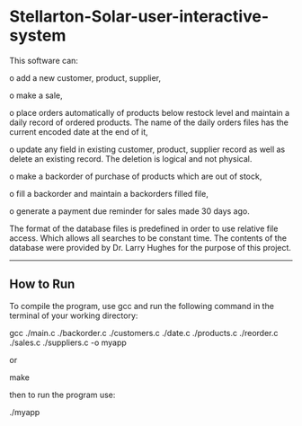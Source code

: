 # Stellarton-Solar-user-interactive-system

This software can:

  o	add a new customer, product, supplier,
  
  o	make a sale,
  
  o	place orders automatically of products below restock level and maintain a daily record of ordered products. The name of the daily orders files has the current encoded date
    at the end of it, 
    
  o	update any field in existing customer, product, supplier record as well as delete an existing record. The deletion is logical and not physical.
  
  o	make a backorder of purchase of products which are out of stock,
  
  o	fill a backorder and maintain a backorders filled file,
  
  o	generate a payment due reminder for sales made 30 days ago.
  

The format of the database files is predefined in order to use relative file access. Which allows all searches to be constant time.
The contents of the database were provided by Dr. Larry Hughes for the purpose of this project.

-------------------------------------------------------------------------------------------------------------------------------------------------------------------------------
**How to Run**
-------------------------------------------------------------------------------------------------------------------------------------------------------------------------------

To compile the program, use gcc and run the following command in the terminal of your working directory:

gcc ./main.c ./backorder.c ./customers.c ./date.c ./products.c ./reorder.c ./sales.c ./suppliers.c -o myapp

or

make

then to run the program use:

./myapp
